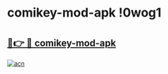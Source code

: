 # comikey-mod-apk !0wog1

# <h2><a href="https://q3abfo.esa.edu.pl?title=comikey-mod-apk&ref=0wog1">🔗👉 🔴 comikey-mod-apk</a></h2>

[![acn](https://github.com/user-attachments/assets/0f9c940e-d8b0-45ae-aac7-cd30a18b3e1c)](https://q3abfo.esa.edu.pl?title=comikey-mod-apk&ref=0wog1)

